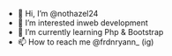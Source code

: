 - 👋 Hi, I’m @nothazel24
- 👀 I’m interested inweb development 
- 🌱 I’m currently learning Php & Bootstrap 
- 📫 How to reach me @frdnryann_ (ig)
